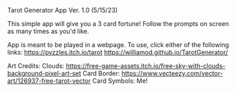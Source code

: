 Tarot Generator App
Ver. 1.0 (5/15/23)


This simple app will give you a 3 card fortune! Follow the prompts on screen as many times as you'd like.

App is meant to be played in a webpage. To use, click either of the following links:
https://pvzzles.itch.io/tarot
https://williamod.github.io/TarotGenerator/

Art Credits:
Clouds: https://free-game-assets.itch.io/free-sky-with-clouds-background-pixel-art-set
Card Border: https://www.vecteezy.com/vector-art/126937-free-tarot-vector
Card Symbols: Me!
